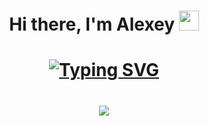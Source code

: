 <h1 align="center">Hi there, I'm Alexey</a> 
<img src="https://github.com/blackcater/blackcater/raw/main/images/Hi.gif" height="32"/></h1>
<h1 align="center"><a href="https://git.io/typing-svg"><img src="https://readme-typing-svg.demolab.com?font=Fira+Code&pause=1000&color=F7F7F7&random=false&width=435&lines=Computer+science+student+from+Moscow" alt="Typing SVG" /></a></h1>

<h1 align="center"><img src="https://github-profile-summary-cards.vercel.app/api/cards/profile-details?username=lexasy&theme=radical"/></h1>


